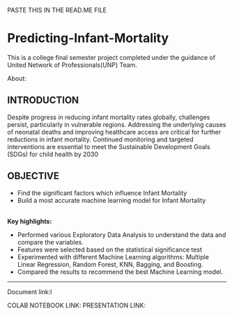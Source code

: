PASTE THIS IN THE READ.ME FILE

# Predicting-Infant-Mortality

This is a college final semester project completed under the guidance of United Network of Professionals(UNP) Team.

About:<br>
<h2>INTRODUCTION</h2>
<p>
</p>
<p>
Despite progress in reducing infant mortality rates globally, challenges persist, particularly in vulnerable regions. Addressing the underlying causes of neonatal deaths and improving healthcare access are critical for further reductions in infant mortality. Continued monitoring and targeted interventions are essential to meet the Sustainable Development Goals (SDGs) for child health by 2030</p>
<h2>OBJECTIVE</h2>
<ul><li>Find the significant factors  which influence Infant Mortality</li>
<li>Build a most accurate machine learning model for Infant Mortality</li></ul>
<br><strong>Key highlights:</strong>
<br>
<ul>
<li>Performed various Exploratory Data Analysis to understand the data and compare the variables.
<li>Features were selected based on the statistical significance test</li>
<li>Experimented with different Machine Learning algorithms: Multiple Linear Regression, Random Forest, KNN, Bagging, and Boosting.
<li>Compared the results to recommend the best Machine Learning model.
</ul>

<hr>

Document link:l 

COLAB NOTEBOOK LINK: 
PRESENTATION LINK:
